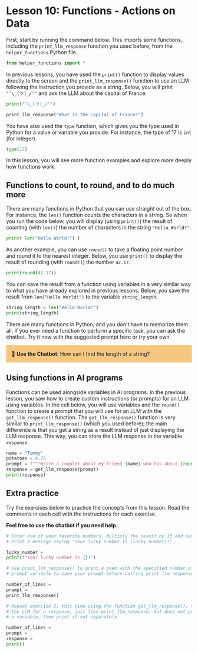 # Lesson 10: Functions - Actions on Data

First, start by running the command below. This imports some functions, including the `print_llm_response` function you used before, from the `helper_functions` Python file.


```python
from helper_functions import *
```

In previous lessons, you have used the `print()` function to display values directly to the screen and the `print_llm_response()` function to use an LLM following the instruction you provide as a string. Below, you will print `"¯\_(ツ)_/¯"` and ask the LLM about the capital of France.


```python
print("¯\_(ツ)_/¯")
```


```python
print_llm_response("What is the capital of France?")
```

You have also used the `type` function, which gives you the type used in Python for a value or variable you provide. For instance, the type of 17 is `int` (for integer).


```python
type(17)
```

In this lesson, you will see more function examples and explore more deeply how functions work.

## Functions to count, to round, and to do much more

There are many functions in Python that you can use straight out of the box. For instance, the `len()` function counts the characters in a string. So when you run the code below, you will display (using `print()`) the result of counting (with `len()`) the number of characters in the string `"Hello World!"`.


```python
print( len("Hello World!") ) 
```

As another example, you can use `round()` to take a floating point number and round it to the nearest integer. Below, you use `print()` to display the result of rounding (with `round()`) the number `42.17`.


```python
print(round(42.17))
```

You can save the result from a function using variables in a very similar way to what you have already explored in previous lessons. Below, you save the result from `len("Hello World!")` to the variable `string_length`.


```python
string_length = len("Hello World!")
print(string_length)
```

There are many functions in Python, and you don't have to memorize them all. If you ever need a function to perform a specific task, you can ask the chatbot. Try it now with the suggested prompt here or try your own.

<p style="background-color:#F5C780; padding:15px"> 🤖 <b>Use the Chatbot</b>: How can I find the length of a string?
</p>

## Using functions in AI programs

Functions can be used alongside variables in AI programs. In the previous lesson, you saw how to create custom instructions (or prompts) for an LLM using variables. In the cell below, you will use variables and the `round()` function to create a prompt that you will use for an LLM with the `get_llm_response()` function. The `get_llm_response()` function is very similar to `print_llm_response()` (which you used before); the main difference is that you get a string as a result instead of just displaying the LLM response. This way, you can store the LLM response in the variable `response`.


```python
name = "Tommy"
potatoes = 4.75
prompt = f"""Write a couplet about my friend {name} who has about {round(potatoes)} potatoes"""
response = get_llm_response(prompt)
print(response)
```

## Extra practice

Try the exercises below to practice the concepts from this lesson. Read the comments in each cell with the instructions for each exercise.

<b>Feel free to use the chatbot if you need help.</b>


```python
# Enter one of your favorite numbers. Multiply the result by 10 and save it to a variable called 'lucky_number'.
# Print a message saying "Your lucky number is [lucky_number]!"

lucky_number = 
print(f"Your lucky number is {}!")
```


```python
# Use print_llm_response() to print a poem with the specified number of lines. Use the 
# prompt variable to save your prompt before calling print_llm_response()

number_of_lines = 
prompt = 
print_llm_response()
```


```python
# Repeat exercise 2, this time using the function get_llm_response(), then print() to print it. This function asks 
# the LLM for a response, just like print_llm_response, but does not print it. You'll need to save the response to
# a variable, then print it out separately.

number_of_lines = 
prompt = 
response = 
print()
```

